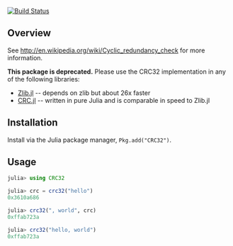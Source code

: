 [![Build Status](https://travis-ci.org/fhs/CRC32.jl.png)](https://travis-ci.org/fhs/CRC32.jl)

## Overview

See http://en.wikipedia.org/wiki/Cyclic_redundancy_check for more information.

**This package is deprecated.** Please use the CRC32 implementation in any of the following libraries:
- [Zlib.jl](https://github.com/dcjones/Zlib.jl) -- depends on zlib but about 26x faster
- [CRC.jl](https://github.com/andrewcooke/CRC.jl) -- written in pure Julia and is comparable in speed to Zlib.jl

## Installation

Install via the Julia package manager, `Pkg.add("CRC32")`.

## Usage

```julia
julia> using CRC32

julia> crc = crc32("hello")
0x3610a686

julia> crc32(", world", crc)
0xffab723a

julia> crc32("hello, world")
0xffab723a
```
